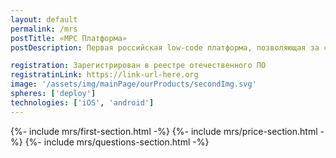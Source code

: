 ```yaml
---
layout: default
permalink: /mrs
postTitle: «МРС Платформа»
postDescription: Первая российская low-code платформа, позволяющая за считанные дни создавать мобильные и веб- АРМ и оцифровывать бизнес-процессы компании. Приложения на платформе позволяют фиксировать факты во времени-месте их возникновения и помогают руководителям принимать управленческие решения.

registration: Зарегистрирован в реестре отечественного ПО
registratinLink: https://link-url-here.org
image: '/assets/img/mainPage/ourProducts/secondImg.svg'
spheres: ['deploy']
technologies: ['iOS', 'android']
---
```


{%- include mrs/first-section.html -%} {%- include mrs/price-section.html -%} {%- include mrs/questions-section.html
  -%}

